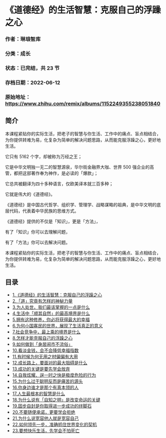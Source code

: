 # 《道德经》的生活智慧：克服自己的浮躁之心

### 作者：琳琅智库

### 分类：成长

### 状态：已完结，共 23 节

### 存档日期：2022-06-12

### 原始地址：https://www.zhihu.com/remix/albums/1152249355238051840


## 简介
本课程紧贴你的实际生活，把老子的智慧与你生活、工作中的痛点、盲点相结合，为你提供转难为易，化复杂为简单的解决问题思路，从而能克服浮躁之心，更好地生活。


它只有 5162 个字，却被称为万经之王；


它是中华文明独一无二的智慧源泉，华尔街金融界大咖、世界 500 强企业的高管，都把这部著作奉为神作，是必读的「爆款」；


它总共被翻译为四十多种语言，仅欧美译本就三百多种；


它就是伟大的《道德经》。


《道德经》是中国古代哲学、组织学、管理学、战略谋略的祖典，是中华文明的底层代码，代表着中华民族的思维方式。


《道德经》提供的不仅是「知识」，更是「方法」，


有了「知识」你可以去理解问题，


有了「方法」你可以去解决问题。


本课程紧贴你的实际生活，把老子的智慧与你生活、工作中的痛点、盲点相结合，为你提供转难为易，化复杂为简单的解决问题思路，从而能克服浮躁之心，更好地生活。




## 目录
- [1.《道德经》的生活智慧：克服自己的浮躁之心](1.《道德经》的生活智慧：克服自己的浮躁之心.md)
- [2.「道」究竟有怎样的神秘力量](2.「道」究竟有怎样的神秘力量.md)
- [3.为人处世，我们最该掌握的一点是什么](3.为人处世，我们最该掌握的一点是什么.md)
- [4.生活中「顺其自然」的最高境界是什么](4.生活中「顺其自然」的最高境界是什么.md)
- [5.拥有这种修养，你必将获得最大的幸福](5.拥有这种修养，你必将获得最大的幸福.md)
- [6.为何小国寡民的世界，展现了生活真正的意义](6.为何小国寡民的世界，展现了生活真正的意义.md)
- [7.社会竞争中，最上乘的境界是什么](7.社会竞争中，最上乘的境界是什么.md)
- [8.怎样才能克服自己的浮躁之心](8.怎样才能克服自己的浮躁之心.md)
- [9.如何做到「身居闹市不流俗」](9.如何做到「身居闹市不流俗」.md)
- [10.看淡金钱，会不会降低幸福指数](10.看淡金钱，会不会降低幸福指数.md)
- [11.有时候为何无用之材偏偏有大用](11.有时候为何无用之材偏偏有大用.md)
- [12.成长路上，要面对的最大阻碍是什么](12.成长路上，要面对的最大阻碍是什么.md)
- [13.成功的关键是要先学会放弃](13.成功的关键是要先学会放弃.md)
- [14.自我炫耀、逞一时之快是极度危险的行为](14.自我炫耀、逞一时之快是极度危险的行为.md)
- [15.为什么过于聪明反而是痛苦的源头](15.为什么过于聪明反而是痛苦的源头.md)
- [16.你身边谁才是那个有真本领的人](16.你身边谁才是那个有真本领的人.md)
- [17.人生最根本的智慧是什么](17.人生最根本的智慧是什么.md)
- [18.为什么说有「自知之明」是改变命运的关键](18.为什么说有「自知之明」是改变命运的关键.md)
- [19.固步自封是你取得进一步成功的绊脚石](19.固步自封是你取得进一步成功的绊脚石.md)
- [20.不要随便承诺，更要学会拒绝](20.不要随便承诺，更要学会拒绝.md)
- [21.为什么说宽容他人就是宽容自己](21.为什么说宽容他人就是宽容自己.md)
- [22.如何领先一步，准确抓住世界变化的契机](22.如何领先一步，准确抓住世界变化的契机.md)
- [23.要想快乐生活，先学会不怕死亡](23.要想快乐生活，先学会不怕死亡.md)